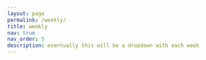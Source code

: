 ```yaml
---
layout: page
permalink: /weekly/
title: weekly
nav: true
nav_order: 5
description: eventually this will be a dropdown with each week
---
```

